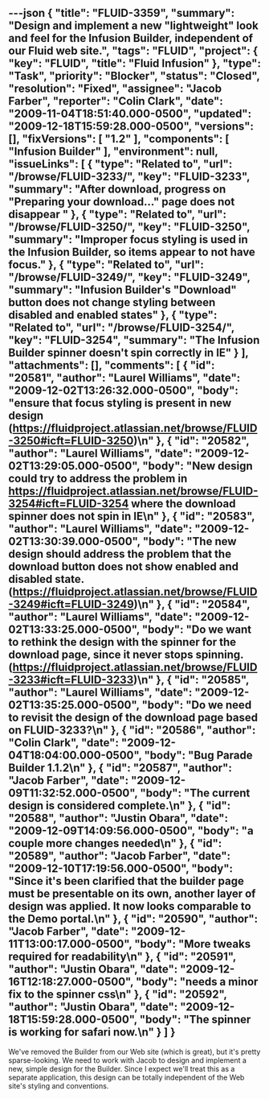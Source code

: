---json
{
  "title": "FLUID-3359",
  "summary": "Design and implement a new \"lightweight\" look and feel for the Infusion Builder, independent of our Fluid web site.",
  "tags": "FLUID",
  "project": {
    "key": "FLUID",
    "title": "Fluid Infusion"
  },
  "type": "Task",
  "priority": "Blocker",
  "status": "Closed",
  "resolution": "Fixed",
  "assignee": "Jacob Farber",
  "reporter": "Colin Clark",
  "date": "2009-11-04T18:51:40.000-0500",
  "updated": "2009-12-18T15:59:28.000-0500",
  "versions": [],
  "fixVersions": [
    "1.2"
  ],
  "components": [
    "Infusion Builder"
  ],
  "environment": null,
  "issueLinks": [
    {
      "type": "Related to",
      "url": "/browse/FLUID-3233/",
      "key": "FLUID-3233",
      "summary": "After download, progress on \"Preparing your download...\" page does not disappear  "
    },
    {
      "type": "Related to",
      "url": "/browse/FLUID-3250/",
      "key": "FLUID-3250",
      "summary": "Improper focus styling is used in the Infusion Builder, so items appear to not have focus."
    },
    {
      "type": "Related to",
      "url": "/browse/FLUID-3249/",
      "key": "FLUID-3249",
      "summary": "Infusion Builder's \"Download\" button does not change styling between disabled and enabled states"
    },
    {
      "type": "Related to",
      "url": "/browse/FLUID-3254/",
      "key": "FLUID-3254",
      "summary": "The Infusion Builder spinner doesn't spin correctly in IE"
    }
  ],
  "attachments": [],
  "comments": [
    {
      "id": "20581",
      "author": "Laurel Williams",
      "date": "2009-12-02T13:26:32.000-0500",
      "body": "ensure that focus styling is present in new design (<https://fluidproject.atlassian.net/browse/FLUID-3250#icft=FLUID-3250>)\n"
    },
    {
      "id": "20582",
      "author": "Laurel Williams",
      "date": "2009-12-02T13:29:05.000-0500",
      "body": "New design could try to address the problem in <https://fluidproject.atlassian.net/browse/FLUID-3254#icft=FLUID-3254> where the download spinner does not spin in IE\n"
    },
    {
      "id": "20583",
      "author": "Laurel Williams",
      "date": "2009-12-02T13:30:39.000-0500",
      "body": "The new design should address the problem that the download button does not show enabled and disabled state. (<https://fluidproject.atlassian.net/browse/FLUID-3249#icft=FLUID-3249>)\n"
    },
    {
      "id": "20584",
      "author": "Laurel Williams",
      "date": "2009-12-02T13:33:25.000-0500",
      "body": "Do we want to rethink the design with the spinner for the download page, since it never stops spinning. (<https://fluidproject.atlassian.net/browse/FLUID-3233#icft=FLUID-3233>)\n"
    },
    {
      "id": "20585",
      "author": "Laurel Williams",
      "date": "2009-12-02T13:35:25.000-0500",
      "body": "Do we need to revisit the design of the download page based on FLUID-3233?\n"
    },
    {
      "id": "20586",
      "author": "Colin Clark",
      "date": "2009-12-04T18:04:00.000-0500",
      "body": "Bug Parade Builder 1.1.2\n"
    },
    {
      "id": "20587",
      "author": "Jacob Farber",
      "date": "2009-12-09T11:32:52.000-0500",
      "body": "The current design is considered complete.\n"
    },
    {
      "id": "20588",
      "author": "Justin Obara",
      "date": "2009-12-09T14:09:56.000-0500",
      "body": "a couple more changes needed\n"
    },
    {
      "id": "20589",
      "author": "Jacob Farber",
      "date": "2009-12-10T17:19:56.000-0500",
      "body": "Since it's been clarified that the builder page must be presentable on its own, another layer of design was applied. It now looks comparable to the Demo portal.\n"
    },
    {
      "id": "20590",
      "author": "Jacob Farber",
      "date": "2009-12-11T13:00:17.000-0500",
      "body": "More tweaks required for readability\n"
    },
    {
      "id": "20591",
      "author": "Justin Obara",
      "date": "2009-12-16T12:18:27.000-0500",
      "body": "needs a minor fix to the spinner css\n"
    },
    {
      "id": "20592",
      "author": "Justin Obara",
      "date": "2009-12-18T15:59:28.000-0500",
      "body": "The spinner is working for safari now.\n"
    }
  ]
}
---
We've removed the Builder from our Web site (which is great), but it's pretty sparse-looking. We need to work with Jacob to design and implement a new, simple design for the Builder. Since I expect we'll treat this as a separate application, this design can be totally independent of the Web site's styling and conventions.

        